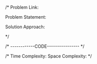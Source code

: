 /*
Problem Link: 

Problem Statement: 

Solution Approach: 

*/

/* ------------CODE---------------- */


/*
Time Complexity: 
Space Complexity: 
*/